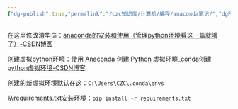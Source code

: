 ```yaml
---
{"dg-publish":true,"permalink":"/czc知识库/计算机/编程/anaconda笔记/","dgPassFrontmatter":true,"created":"2024-12-07T08:39:46.849+08:00","updated":"2024-12-08T12:19:40.958+08:00"}
---
```




在这里修改清华员：[anaconda的安装和使用（管理python环境看这一篇就够了）-CSDN博客](https://blog.csdn.net/tqlisno1/article/details/108908775)

创建虚拟python环境：[使用 Anaconda 创建 Python 虚拟环境\_conda创建python虚拟环境-CSDN博客](https://blog.csdn.net/u011385476/article/details/105277426)

创建的新虚拟环境默认在这：`C:\Users\CZC\.conda\envs` 

从requirements.txt安装环境：`pip install -r requirements.txt`

